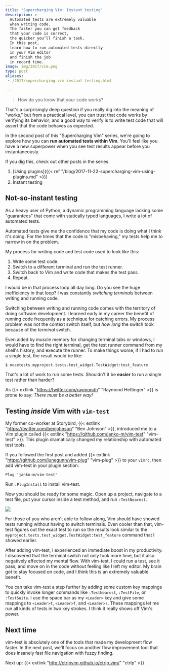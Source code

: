 ```yaml
---
title: "Supercharging Vim: Instant testing"
description: >-
  Automated tests are extremely valuable
  when writing code.
  The faster you can get feedback
  that your code is correct,
  the quicker you’ll finish a task.
  In this post,
  learn how to run automated tests directly
  in your Vim editor
  and finish the job
  in record time.
image: img/2017/vim.png
type: post
aliases:
 - /2017/supercharging-vim-instant-testing.html

---
```


> How do you know that your code works?

That's a surprisingly deep question
if you really dig into the meaning of "works,"
but from a practical level,
you can trust that code works
by verifying its behavior;
and a good way to verify is to write test code
that will assert
that the code behaves as expected.

In the second post
of this "Supercharging Vim" series,
we're going to explore how you can **run automated tests
within Vim**.
You'll feel like you have a new superpower
when you see test results appear
before you instantaneously.

If you dig this,
check out other posts
in the series.

1. [Using plugins]({{< ref "/blog/2017-11-22-supercharging-vim-using-plugins.md" >}})
2. Instant testing

## Not-so-instant testing

As a heavy user of Python,
a dynamic programming language
lacking some "guarantees"
that come with statically typed languages,
I write a lot of automated tests.

Automated tests give me the confidence
that my code is doing what I think it's doing.
For the times that the code is "misbehaving,"
my tests help me to narrow in
on the problem.

My process for writing code and test code used to look like this:

1. Write some test code.
2. Switch to a different terminal
   and run the test runner.
3. Switch back to Vim
   and write code that makes the test pass.
4. Repeat.

I would be in that process loop all day long.
Do you see the huge inefficiency
in that loop?
I was constantly *switching terminals*
between writing and running code.

Switching between writing and running code comes
with the territory of doing software development.
I learned early in my career
the benefit of running code frequently
as a technique
for catching errors.
My process problem was not the context switch itself,
but *how long* the switch took
because of the *terminal* switch.

Even aided by muscle memory for changing terminal tabs or windows,
I would have to find the right terminal,
get the test runner command from my shell's history,
and execute the runner.
To make things worse,
if I had to run a single test,
the result would be like:

```bash
$ nosetests myproject.tests.test_widget.TestWidget:test_feature
```

That's a lot of work to run some tests.
Shouldn't it be **easier** to run a single test
rather than harder?

As {{< extlink "https://twitter.com/raymondh" "Raymond Hettinger" >}} is prone to say:
*There must be a better way!*

## Testing *inside* Vim with `vim-test`

My former co-worker at Storybird,
{{< extlink "https://twitter.com/benjohnson" "Ben Johnson" >}},
introduced me to a Vim plugin called
{{< extlink "https://github.com/janko-m/vim-test" "vim-test" >}}.
This plugin dramatically changed my relationship
with automated test tools.

If you followed the first post
and added {{< extlink "https://github.com/junegunn/vim-plug" "vim-plug" >}} to your `vimrc`,
then add vim-test
in your plugin section:

```vim
Plug 'janko-m/vim-test'
```

Run `:PlugInstall` to install vim-test.

Now you should be ready for some magic.
Open up a project,
navigate to a test file,
put your cursor inside a test method,
and run `:TestNearest`.

<div class="text-center">
<img src="https://media.giphy.com/media/EldfH1VJdbrwY/giphy.gif">
</div>

For those of you who aren't able to follow along,
Vim should have showed tests running
without having to switch terminals.
Even cooler than that,
vim-test figures out the exact test to run
so the results look similar to the
`myproject.tests.test_widget.TestWidget:test_feature`
command that I showed earlier.

After adding vim-test,
I experienced an immediate boost
in my productivity.
I discovered that the terminal switch not only took more time,
but it also negatively affected my mental flow.
With vim-test,
I could run a test,
see it pass,
and move on in the code
without feeling like I left my editor.
My brain got to stay focused on code,
and I think this is an extremely valuable benefit.

You can take vim-test a step further
by adding some custom key mappings
to quickly invoke longer commands
like `:TestNearest`,
`:TestFile`,
or `:TestSuite`.
I use the space bar as my `<Leader>` key
and give some mappings to
`<Leader>t`,
`<Leader>f`,
and `<Leader>s`.
These mappings let me run all kinds of tests
in two key strokes.
I think it really shows off Vim's power.

## Next time

vim-test is absolutely one
of the tools
that made my development flow faster.
In the next post,
we'll focus on another flow improvement tool
that does insanely fast file navigation
with fuzzy finding.

Next up: {{< extlink "http://ctrlpvim.github.io/ctrlp.vim/" "ctrlp" >}}
